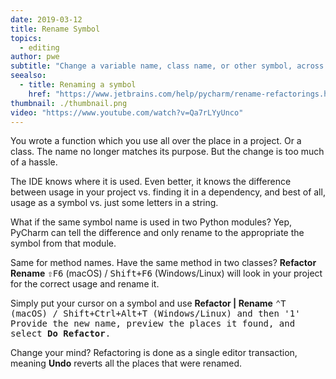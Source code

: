 ```yaml
---
date: 2019-03-12
title: Rename Symbol
topics:
  - editing
author: pwe
subtitle: "Change a variable name, class name, or other symbol, across the project."
seealso:
  - title: Renaming a symbol
    href: "https://www.jetbrains.com/help/pycharm/rename-refactorings.html"
thumbnail: ./thumbnail.png
video: "https://www.youtube.com/watch?v=Qa7rLYyUnco"
---
```


You wrote a function which you use all over the place in a project. Or a class. The name no longer matches its purpose. But the change is too much of a hassle.

The IDE knows where it is used. Even better, it knows the difference between usage in your project vs. finding it in a dependency, and best of all, usage as a symbol vs. just some letters in a string.

What if the same symbol name is used in two Python modules? Yep, PyCharm can tell the difference and only rename to the appropriate the symbol from that module.

Same for method names. Have the same method in two classes? **Refactor Rename** <kbd>⇧F6</kbd> (macOS) / <kbd>Shift+F6</kbd> (Windows/Linux) will look in your project for the correct usage and rename it.

Simply put your cursor on a symbol and use **Refactor | Rename** <kbd>⌃T<kbd/> (macOS) / <kbd>Shift+Ctrl+Alt+T</kbd> (Windows/Linux) and then '1' Provide the new name, preview the places it found, and select **Do Refactor**.

Change your mind? Refactoring is done as a single editor transaction, meaning **Undo** reverts all the places that were renamed.
